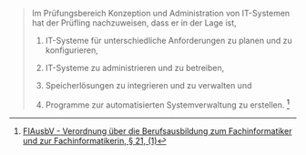 > Im Prüfungsbereich Konzeption und Administration von IT-Systemen hat der Prüfling nachzuweisen, dass er in der Lage ist,
> 
> 1. IT-Systeme für unterschiedliche Anforderungen zu planen und zu konfigurieren,
> 
> 2. IT-Systeme zu administrieren und zu betreiben,
> 
> 3. Speicherlösungen zu integrieren und zu verwalten und
> 
> 4. Programme zur automatisierten Systemverwaltung zu erstellen. [^1]

[^1]: [FIAusbV - Verordnung über die Berufsausbildung zum Fachinformatiker und zur Fachinformatikerin, § 21, (1)](https://www.gesetze-im-internet.de/fiausbv/BJNR025000020.html#:~:text=%C2%A7%2021%C2%A0Pr%C3%BCfungsbereich%20Konzeption%20und%20Administration%20von%20IT%2DSystemen)
